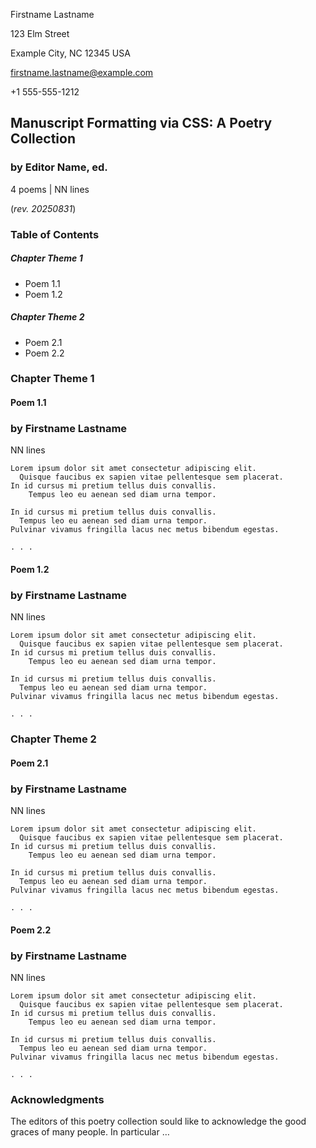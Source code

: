<!--
Template: poetry collection (not compliant, but looks nice)

Poetry collections no matter the length are typically formatted similarly to
a chapter-book, but a little different ...
- title page (same as a long-form prose)
- Table of contents chapter: .m-chapter.toc -> .m-scene
- The poems: empty .m-chapter -> m-poem m-poem m-poem ...
- Acknowledgements chapter: .m-chapter -> m-scene

This poetry collection does not meet industry spec just yet.
-->

<style>
    /*
    @import url("https://toddwarner.io/pub/css/manuscript-css/manuscript.css");
    @import url("/full/path/to/the/repository/for/manuscript-css/manuscript.css");
    */
    @import url("../manuscript.css");
</style>

<div id="vpage" class="no-header">
<article id="manuscript" class="long poetry">

<div id="m-contact">

Firstname Lastname

123 Elm Street

Example City, NC 12345 USA

firstname.lastname@example.com

+1 555-555-1212

</div>

<div class="m-header">

# Manuscript Formatting via CSS: A Poetry Collection

### by Editor Name, ed.

<div class="m-facts">

4 poems | NN lines

(_rev. 20250831_)

</div></div>

<section class="m-chapter toc">
<div class="m-header" style="width: 100%">

# Table of Contents

</div>
<section class="m-scene">

##### Chapter Theme 1

  - Poem 1.1
  - Poem 1.2

##### Chapter Theme 2

  - Poem 2.1
  - Poem 2.2

</section></section>


<section class="m-chapter">
<div class="m-header">

# Chapter Theme 1

</div>
<section class="m-poem">
<div class="m-header">

# Poem 1.1

### by Firstname Lastname

<div class="m-facts">

NN lines

</div></div>

```plaintext
Lorem ipsum dolor sit amet consectetur adipiscing elit.
  Quisque faucibus ex sapien vitae pellentesque sem placerat.
In id cursus mi pretium tellus duis convallis.
    Tempus leo eu aenean sed diam urna tempor.
```
```plaintext
In id cursus mi pretium tellus duis convallis.
  Tempus leo eu aenean sed diam urna tempor.
Pulvinar vivamus fringilla lacus nec metus bibendum egestas.
```
```plaintext
. . .
```

</section> <!-- end poem -->
<section class="m-poem">
<div class="m-header">

# Poem 1.2

### by Firstname Lastname

<div class="m-facts">

NN lines

</div></div>

```plaintext
Lorem ipsum dolor sit amet consectetur adipiscing elit.
  Quisque faucibus ex sapien vitae pellentesque sem placerat.
In id cursus mi pretium tellus duis convallis.
    Tempus leo eu aenean sed diam urna tempor.

In id cursus mi pretium tellus duis convallis.
  Tempus leo eu aenean sed diam urna tempor.
Pulvinar vivamus fringilla lacus nec metus bibendum egestas.

. . .
```

</section> <!-- end poem -->
</section> <!-- end chapter -->


<section class="m-chapter">
<div class="m-header">

# Chapter Theme 2

</div>
<section class="m-poem">
<div class="m-header">

# Poem 2.1

### by Firstname Lastname

<div class="m-facts">

NN lines

</div></div>

```plaintext
Lorem ipsum dolor sit amet consectetur adipiscing elit.
  Quisque faucibus ex sapien vitae pellentesque sem placerat.
In id cursus mi pretium tellus duis convallis.
    Tempus leo eu aenean sed diam urna tempor.
```
```plaintext
In id cursus mi pretium tellus duis convallis.
  Tempus leo eu aenean sed diam urna tempor.
Pulvinar vivamus fringilla lacus nec metus bibendum egestas.
```
```plaintext
. . .
```

</section> <!-- end poem -->
<section class="m-poem">
<div class="m-header">

# Poem 2.2

### by Firstname Lastname

<div class="m-facts">

NN lines

</div></div>

```plaintext
Lorem ipsum dolor sit amet consectetur adipiscing elit.
  Quisque faucibus ex sapien vitae pellentesque sem placerat.
In id cursus mi pretium tellus duis convallis.
    Tempus leo eu aenean sed diam urna tempor.

In id cursus mi pretium tellus duis convallis.
  Tempus leo eu aenean sed diam urna tempor.
Pulvinar vivamus fringilla lacus nec metus bibendum egestas.

. . .
```

</section> <!-- end poem -->
</section> <!-- end chapter -->


<section class="m-chapter">
<div class="m-header">

# Acknowledgments

</div>
<section class="m-scene">

The editors of this poetry collection sould like to acknowledge the good graces
of many people. In particular …

</section> <!-- end "scene" -->
</section> <!-- end chapter -->

</article> <!-- end manuscript -->
</div>     <!-- end vpage -->

